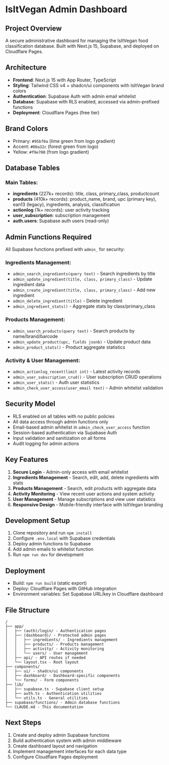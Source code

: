 # IsItVegan Admin Dashboard

## Project Overview
A secure administrative dashboard for managing the IsItVegan food classification database. Built with Next.js 15, Supabase, and deployed on Cloudflare Pages.

## Architecture
- **Frontend**: Next.js 15 with App Router, TypeScript
- **Styling**: Tailwind CSS v4 + shadcn/ui components with IsItVegan brand colors
- **Authentication**: Supabase Auth with admin email whitelist
- **Database**: Supabase with RLS enabled, accessed via admin-prefixed functions
- **Deployment**: Cloudflare Pages (free tier)

## Brand Colors
- Primary: `#95bf0a` (lime green from logo gradient)
- Accent: `#00a32c` (forest green from logo) 
- Yellow: `#f9e700` (from logo gradient)

## Database Tables
### Main Tables:
- **ingredients** (227k+ records): title, class, primary_class, productcount
- **products** (410k+ records): product_name, brand, upc (primary key), ean13 (legacy), ingredients, analysis, classification  
- **actionlog** (1k+ records): user activity tracking
- **user_subscription**: subscription management
- **auth.users**: Supabase auth users (read-only)

## Admin Functions Required
All Supabase functions prefixed with `admin_` for security:

### Ingredients Management:
- `admin_search_ingredients(query text)` - Search ingredients by title
- `admin_update_ingredient(title, class, primary_class)` - Update ingredient data  
- `admin_create_ingredient(title, class, primary_class)` - Add new ingredient
- `admin_delete_ingredient(title)` - Delete ingredient
- `admin_ingredient_stats()` - Aggregate stats by class/primary_class

### Products Management:
- `admin_search_products(query text)` - Search products by name/brand/barcode
- `admin_update_product(upc, fields jsonb)` - Update product data
- `admin_product_stats()` - Product aggregate statistics

### Activity & User Management:
- `admin_actionlog_recent(limit int)` - Latest activity records
- `admin_user_subscription_crud()` - User subscription CRUD operations  
- `admin_user_stats()` - Auth user statistics
- `admin_check_user_access(user_email text)` - Admin whitelist validation

## Security Model
- RLS enabled on all tables with no public policies
- All data access through admin functions only
- Email-based admin whitelist in `admin_check_user_access` function
- Session-based authentication via Supabase Auth
- Input validation and sanitization on all forms
- Audit logging for admin actions

## Key Features
1. **Secure Login** - Admin-only access with email whitelist
2. **Ingredients Management** - Search, edit, add, delete ingredients with stats
3. **Products Management** - Search, edit products with aggregate data  
4. **Activity Monitoring** - View recent user actions and system activity
5. **User Management** - Manage subscriptions and view user statistics
6. **Responsive Design** - Mobile-friendly interface with IsItVegan branding

## Development Setup
1. Clone repository and run `npm install`
2. Configure `.env.local` with Supabase credentials
3. Deploy admin functions to Supabase
4. Add admin emails to whitelist function
5. Run `npm run dev` for development

## Deployment
- Build: `npm run build` (static export)
- Deploy: Cloudflare Pages with GitHub integration
- Environment variables: Set Supabase URL/key in Cloudflare dashboard

## File Structure
```
/
├── app/
│   ├── (auth)/login/ - Authentication pages
│   ├── (dashboard)/ - Protected admin pages
│   │   ├── ingredients/ - Ingredients management
│   │   ├── products/ - Products management  
│   │   ├── activity/ - Activity monitoring
│   │   └── users/ - User management
│   ├── api/ - API routes if needed
│   └── layout.tsx - Root layout
├── components/
│   ├── ui/ - shadcn/ui components
│   ├── dashboard/ - Dashboard-specific components
│   └── forms/ - Form components
├── lib/
│   ├── supabase.ts - Supabase client setup
│   ├── auth.ts - Authentication utilities
│   └── utils.ts - General utilities
├── supabase/functions/ - Admin database functions
└── CLAUDE.md - This documentation
```

## Next Steps
1. Create and deploy admin Supabase functions
2. Build authentication system with admin middleware
3. Create dashboard layout and navigation
4. Implement management interfaces for each data type
5. Configure Cloudflare Pages deployment